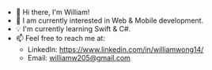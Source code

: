 - 👋 Hi there, I'm William!
- 🚀 I am currently interested in Web & Mobile development. 
- 💡 I'm currently learning Swift & C#. 
- 📫 Feel free to reach me at:
    - LinkedIn: https://www.linkedin.com/in/williamwong14/
    - Email: williamw205@gmail.com
